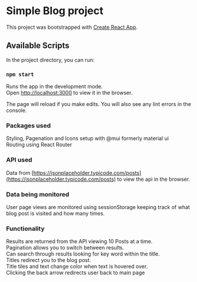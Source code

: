 # Simple Blog project

This project was bootstrapped with [Create React App](https://github.com/facebook/create-react-app).

## Available Scripts

In the project directory, you can run:

### `npm start`

Runs the app in the development mode.\
Open [http://localhost:3000](http://localhost:3000) to view it in the browser.

The page will reload if you make edits.
You will also see any lint errors in the console.

### Packages used
Styling, Pagenation and Icons setup with @mui formerly material ui\
Routing using React Router

### API used
Data from [https://jsonplaceholder.typicode.com/posts](https://jsonplaceholder.typicode.com/posts) to view the api in the browser.

### Data being monitored
User page views are monitored using sessionStorage keeping track of what blog post is visited and how many times.

### Functionality
Results are returned from the API viewing 10 Posts at a time.\
Pagination allows you to switch between results.\
Can search through results looking for key word within the title.\
Titles redirect you to the blog post.\
Title tiles and text change color when text is hovered over.\
Clicking the back arrow redirects user back to main page
